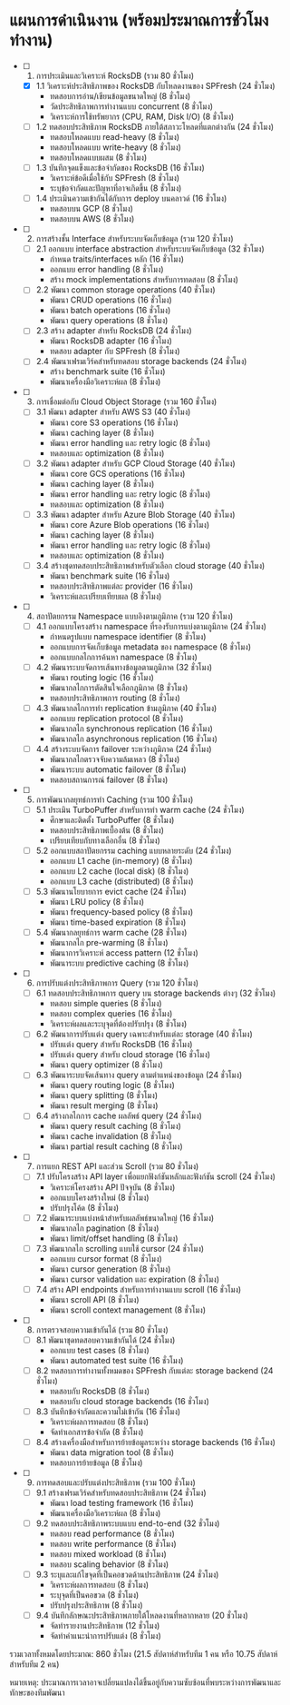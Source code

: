 # แผนการดำเนินงาน (พร้อมประมาณการชั่วโมงทำงาน)

- [ ] 1. การประเมินและวิเคราะห์ RocksDB (รวม 80 ชั่วโมง)
  - [x] 1.1 วิเคราะห์ประสิทธิภาพของ RocksDB กับโหลดงานของ SPFresh (24 ชั่วโมง)
    - ทดสอบการอ่าน/เขียนข้อมูลขนาดใหญ่ (8 ชั่วโมง)
    - วัดประสิทธิภาพการทำงานแบบ concurrent (8 ชั่วโมง)
    - วิเคราะห์การใช้ทรัพยากร (CPU, RAM, Disk I/O) (8 ชั่วโมง)
  - [ ] 1.2 ทดสอบประสิทธิภาพ RocksDB ภายใต้สภาวะโหลดที่แตกต่างกัน (24 ชั่วโมง)
    - ทดสอบโหลดแบบ read-heavy (8 ชั่วโมง)
    - ทดสอบโหลดแบบ write-heavy (8 ชั่วโมง)
    - ทดสอบโหลดแบบผสม (8 ชั่วโมง)
  - [ ] 1.3 บันทึกจุดแข็งและข้อจำกัดของ RocksDB (16 ชั่วโมง)
    - วิเคราะห์ข้อดีเมื่อใช้กับ SPFresh (8 ชั่วโมง)
    - ระบุข้อจำกัดและปัญหาที่อาจเกิดขึ้น (8 ชั่วโมง)
  - [ ] 1.4 ประเมินความเข้ากันได้กับการ deploy บนคลาวด์ (16 ชั่วโมง)
    - ทดสอบบน GCP (8 ชั่วโมง)
    - ทดสอบบน AWS (8 ชั่วโมง)

- [ ] 2. การสร้างชั้น Interface สำหรับระบบจัดเก็บข้อมูล (รวม 120 ชั่วโมง)
  - [ ] 2.1 ออกแบบ interface abstraction สำหรับระบบจัดเก็บข้อมูล (32 ชั่วโมง)
    - กำหนด traits/interfaces หลัก (16 ชั่วโมง)
    - ออกแบบ error handling (8 ชั่วโมง)
    - สร้าง mock implementations สำหรับการทดสอบ (8 ชั่วโมง)
  - [ ] 2.2 พัฒนา common storage operations (40 ชั่วโมง)
    - พัฒนา CRUD operations (16 ชั่วโมง)
    - พัฒนา batch operations (16 ชั่วโมง)
    - พัฒนา query operations (8 ชั่วโมง)
  - [ ] 2.3 สร้าง adapter สำหรับ RocksDB (24 ชั่วโมง)
    - พัฒนา RocksDB adapter (16 ชั่วโมง)
    - ทดสอบ adapter กับ SPFresh (8 ชั่วโมง)
  - [ ] 2.4 พัฒนาเฟรมเวิร์คสำหรับทดสอบ storage backends (24 ชั่วโมง)
    - สร้าง benchmark suite (16 ชั่วโมง)
    - พัฒนาเครื่องมือวิเคราะห์ผล (8 ชั่วโมง)

- [ ] 3. การเชื่อมต่อกับ Cloud Object Storage (รวม 160 ชั่วโมง)
  - [ ] 3.1 พัฒนา adapter สำหรับ AWS S3 (40 ชั่วโมง)
    - พัฒนา core S3 operations (16 ชั่วโมง)
    - พัฒนา caching layer (8 ชั่วโมง)
    - พัฒนา error handling และ retry logic (8 ชั่วโมง)
    - ทดสอบและ optimization (8 ชั่วโมง)
  - [ ] 3.2 พัฒนา adapter สำหรับ GCP Cloud Storage (40 ชั่วโมง)
    - พัฒนา core GCS operations (16 ชั่วโมง)
    - พัฒนา caching layer (8 ชั่วโมง)
    - พัฒนา error handling และ retry logic (8 ชั่วโมง)
    - ทดสอบและ optimization (8 ชั่วโมง)
  - [ ] 3.3 พัฒนา adapter สำหรับ Azure Blob Storage (40 ชั่วโมง)
    - พัฒนา core Azure Blob operations (16 ชั่วโมง)
    - พัฒนา caching layer (8 ชั่วโมง)
    - พัฒนา error handling และ retry logic (8 ชั่วโมง)
    - ทดสอบและ optimization (8 ชั่วโมง)
  - [ ] 3.4 สร้างชุดทดสอบประสิทธิภาพสำหรับตัวเลือก cloud storage (40 ชั่วโมง)
    - พัฒนา benchmark suite (16 ชั่วโมง)
    - ทดสอบประสิทธิภาพแต่ละ provider (16 ชั่วโมง)
    - วิเคราะห์และเปรียบเทียบผล (8 ชั่วโมง)

- [ ] 4. สถาปัตยกรรม Namespace แบบอิงตามภูมิภาค (รวม 120 ชั่วโมง)
  - [ ] 4.1 ออกแบบโครงสร้าง namespace ที่รองรับการแบ่งตามภูมิภาค (24 ชั่วโมง)
    - กำหนดรูปแบบ namespace identifier (8 ชั่วโมง)
    - ออกแบบการจัดเก็บข้อมูล metadata ของ namespace (8 ชั่วโมง)
    - ออกแบบกลไกการค้นหา namespace (8 ชั่วโมง)
  - [ ] 4.2 พัฒนาระบบจัดการเส้นทางข้อมูลตามภูมิภาค (32 ชั่วโมง)
    - พัฒนา routing logic (16 ชั่วโมง)
    - พัฒนากลไกการตัดสินใจเลือกภูมิภาค (8 ชั่วโมง)
    - ทดสอบประสิทธิภาพการ routing (8 ชั่วโมง)
  - [ ] 4.3 พัฒนากลไกการทำ replication ข้ามภูมิภาค (40 ชั่วโมง)
    - ออกแบบ replication protocol (8 ชั่วโมง)
    - พัฒนากลไก synchronous replication (16 ชั่วโมง)
    - พัฒนากลไก asynchronous replication (16 ชั่วโมง)
  - [ ] 4.4 สร้างระบบจัดการ failover ระหว่างภูมิภาค (24 ชั่วโมง)
    - พัฒนากลไกตรวจจับความล้มเหลว (8 ชั่วโมง)
    - พัฒนาระบบ automatic failover (8 ชั่วโมง)
    - ทดสอบสถานการณ์ failover (8 ชั่วโมง)

- [ ] 5. การพัฒนากลยุทธ์การทำ Caching (รวม 100 ชั่วโมง)
  - [ ] 5.1 ประเมิน TurboPuffer สำหรับการทำ warm cache (24 ชั่วโมง)
    - ศึกษาและติดตั้ง TurboPuffer (8 ชั่วโมง)
    - ทดสอบประสิทธิภาพเบื้องต้น (8 ชั่วโมง)
    - เปรียบเทียบกับทางเลือกอื่น (8 ชั่วโมง)
  - [ ] 5.2 ออกแบบสถาปัตยกรรม caching แบบหลายระดับ (24 ชั่วโมง)
    - ออกแบบ L1 cache (in-memory) (8 ชั่วโมง)
    - ออกแบบ L2 cache (local disk) (8 ชั่วโมง)
    - ออกแบบ L3 cache (distributed) (8 ชั่วโมง)
  - [ ] 5.3 พัฒนานโยบายการ evict cache (24 ชั่วโมง)
    - พัฒนา LRU policy (8 ชั่วโมง)
    - พัฒนา frequency-based policy (8 ชั่วโมง)
    - พัฒนา time-based expiration (8 ชั่วโมง)
  - [ ] 5.4 พัฒนากลยุทธ์การ warm cache (28 ชั่วโมง)
    - พัฒนากลไก pre-warming (8 ชั่วโมง)
    - พัฒนาการวิเคราะห์ access pattern (12 ชั่วโมง)
    - พัฒนาระบบ predictive caching (8 ชั่วโมง)

- [ ] 6. การปรับแต่งประสิทธิภาพการ Query (รวม 120 ชั่วโมง)
  - [ ] 6.1 ทดสอบประสิทธิภาพการ query บน storage backends ต่างๆ (32 ชั่วโมง)
    - ทดสอบ simple queries (8 ชั่วโมง)
    - ทดสอบ complex queries (16 ชั่วโมง)
    - วิเคราะห์ผลและระบุจุดที่ต้องปรับปรุง (8 ชั่วโมง)
  - [ ] 6.2 พัฒนาการปรับแต่ง query เฉพาะสำหรับแต่ละ storage (40 ชั่วโมง)
    - ปรับแต่ง query สำหรับ RocksDB (16 ชั่วโมง)
    - ปรับแต่ง query สำหรับ cloud storage (16 ชั่วโมง)
    - พัฒนา query optimizer (8 ชั่วโมง)
  - [ ] 6.3 พัฒนาระบบจัดเส้นทาง query ตามตำแหน่งของข้อมูล (24 ชั่วโมง)
    - พัฒนา query routing logic (8 ชั่วโมง)
    - พัฒนา query splitting (8 ชั่วโมง)
    - พัฒนา result merging (8 ชั่วโมง)
  - [ ] 6.4 สร้างกลไกการ cache ผลลัพธ์ query (24 ชั่วโมง)
    - พัฒนา query result caching (8 ชั่วโมง)
    - พัฒนา cache invalidation (8 ชั่วโมง)
    - พัฒนา partial result caching (8 ชั่วโมง)

- [ ] 7. การแยก REST API และส่วน Scroll (รวม 80 ชั่วโมง)
  - [ ] 7.1 ปรับโครงสร้าง API layer เพื่อแยกฟังก์ชันหลักและฟังก์ชัน scroll (24 ชั่วโมง)
    - วิเคราะห์โครงสร้าง API ปัจจุบัน (8 ชั่วโมง)
    - ออกแบบโครงสร้างใหม่ (8 ชั่วโมง)
    - ปรับปรุงโค้ด (8 ชั่วโมง)
  - [ ] 7.2 พัฒนาระบบแบ่งหน้าสำหรับผลลัพธ์ขนาดใหญ่ (16 ชั่วโมง)
    - พัฒนากลไก pagination (8 ชั่วโมง)
    - พัฒนา limit/offset handling (8 ชั่วโมง)
  - [ ] 7.3 พัฒนากลไก scrolling แบบใช้ cursor (24 ชั่วโมง)
    - ออกแบบ cursor format (8 ชั่วโมง)
    - พัฒนา cursor generation (8 ชั่วโมง)
    - พัฒนา cursor validation และ expiration (8 ชั่วโมง)
  - [ ] 7.4 สร้าง API endpoints สำหรับการทำงานแบบ scroll (16 ชั่วโมง)
    - พัฒนา scroll API (8 ชั่วโมง)
    - พัฒนา scroll context management (8 ชั่วโมง)

- [ ] 8. การตรวจสอบความเข้ากันได้ (รวม 80 ชั่วโมง)
  - [ ] 8.1 พัฒนาชุดทดสอบความเข้ากันได้ (24 ชั่วโมง)
    - ออกแบบ test cases (8 ชั่วโมง)
    - พัฒนา automated test suite (16 ชั่วโมง)
  - [ ] 8.2 ทดสอบการทำงานทั้งหมดของ SPFresh กับแต่ละ storage backend (24 ชั่วโมง)
    - ทดสอบกับ RocksDB (8 ชั่วโมง)
    - ทดสอบกับ cloud storage backends (16 ชั่วโมง)
  - [ ] 8.3 บันทึกข้อจำกัดและความไม่เข้ากัน (16 ชั่วโมง)
    - วิเคราะห์ผลการทดสอบ (8 ชั่วโมง)
    - จัดทำเอกสารข้อจำกัด (8 ชั่วโมง)
  - [ ] 8.4 สร้างเครื่องมือสำหรับการย้ายข้อมูลระหว่าง storage backends (16 ชั่วโมง)
    - พัฒนา data migration tool (8 ชั่วโมง)
    - ทดสอบการย้ายข้อมูล (8 ชั่วโมง)

- [ ] 9. การทดสอบและปรับแต่งประสิทธิภาพ (รวม 100 ชั่วโมง)
  - [ ] 9.1 สร้างเฟรมเวิร์คสำหรับทดสอบประสิทธิภาพ (24 ชั่วโมง)
    - พัฒนา load testing framework (16 ชั่วโมง)
    - พัฒนาเครื่องมือวิเคราะห์ผล (8 ชั่วโมง)
  - [ ] 9.2 ทดสอบประสิทธิภาพระบบแบบ end-to-end (32 ชั่วโมง)
    - ทดสอบ read performance (8 ชั่วโมง)
    - ทดสอบ write performance (8 ชั่วโมง)
    - ทดสอบ mixed workload (8 ชั่วโมง)
    - ทดสอบ scaling behavior (8 ชั่วโมง)
  - [ ] 9.3 ระบุและแก้ไขจุดที่เป็นคอขวดด้านประสิทธิภาพ (24 ชั่วโมง)
    - วิเคราะห์ผลการทดสอบ (8 ชั่วโมง)
    - ระบุจุดที่เป็นคอขวด (8 ชั่วโมง)
    - ปรับปรุงประสิทธิภาพ (8 ชั่วโมง)
  - [ ] 9.4 บันทึกลักษณะประสิทธิภาพภายใต้โหลดงานที่หลากหลาย (20 ชั่วโมง)
    - จัดทำรายงานประสิทธิภาพ (12 ชั่วโมง)
    - จัดทำคำแนะนำการปรับแต่ง (8 ชั่วโมง)

รวมเวลาทั้งหมดโดยประมาณ: 860 ชั่วโมง (21.5 สัปดาห์สำหรับทีม 1 คน หรือ 10.75 สัปดาห์สำหรับทีม 2 คน)

หมายเหตุ: ประมาณการเวลาอาจเปลี่ยนแปลงได้ขึ้นอยู่กับความซับซ้อนที่พบระหว่างการพัฒนาและทักษะของทีมพัฒนา


